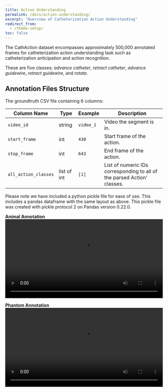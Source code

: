 ```yaml
---
title: Action Understanding
permalink: /docs/action-understanding/
excerpt: "Overview of Catheterization Action Understanding"
redirect_from:
  - /theme-setup/
toc: false
---
```


The CathAction dataset encompasses approximately 500,000 annotated frames for catheterization action understanding task such as catheterization anticipation and action recognition.

These are five classes: *advance catheter*, *retract catheter*, *advance guidewire*, *retract guidewire*, and *rotate*. 

## Annotation Files Structure
The groundtruth CSV file containing 6 columns:

| Column Name         | Type                         | Example          | Description                                                                                                           |
| ------------------- | ---------------------------- | ---------------- | --------------------------------------------------------------------------------------------------------------------- |                                                                
| `video_id`          | string                       | `video_1`         | Video the segment is in.                                                                                              |
| `start_frame`       | int                          | `430`          | Start frame of the action. |
| `stop_frame`        | int                          | `643`          | End frame of the action.|
| `all_action_classes` | list of int    | `[1]`           | List of numeric IDs corresponding to all of the parsed Action' classes.                             |

Please note we have included a python pickle file for ease of use. This includes a pandas dataframe with the same layout as above. This pickle file was created with pickle protocol 2 on Pandas version 0.22.0.

**Animal Annotation**
<video width="100%" controls>
  <source src="../../assets/videos/TMI_Annotation_Demo_Animal.mp4" type="video/mp4">
  Your browser does not support the video tag.
</video>


**Phantom Annotation**
<video width="100%" controls>
  <source src="../../assets/videos/TMI_Annotation_Demo_Phantom.mp4" type="video/mp4">
  Your browser does not support the video tag.
</video>

